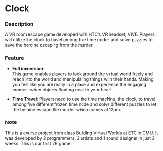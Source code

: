 # Clock

### Description
A VR room escape game developed with HTC’s VR headset, VIVE. Players will utilize the clock to travel among five time nodes and solve puzzles to save the heroine escaping from the murder.

### Feature
- **Full immersion**: 	
This game enables players to look around the virtual world freely and reach into the world and manipulating things with their hands. Making you feel like you are really in a place and experience the engaging moment when objects floating near to your head.

- **Time Travel**:
Players need to use the time machine, the clock, to travel among five different frozen time node and solve different puzzles to let the heroine escape the murder which comes at 12pm.


### Note
This is a course project from class Building Virtual Worlds at ETC in CMU. It was developed by 2 programmers, 2 artists and 1 sound designer in just 2 weeks. This is our first VR game.
